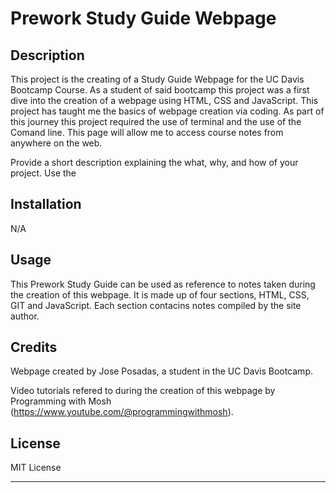 # Prework Study Guide Webpage

## Description

This project is the creating of a Study Guide Webpage for the UC Davis Bootcamp Course. As a student of said bootcamp this project was a first dive into the creation of a webpage using HTML, CSS and JavaScript. This project has taught me the basics of webpage creation via coding. As part of this journey this project required the use of terminal and the use of the Comand line.
This page will allow me to access course notes from anywhere on the web.

Provide a short description explaining the what, why, and how of your project. Use the 


## Installation
N/A

## Usage

This Prework Study Guide can be used as reference to notes taken during the creation of this webpage. It is made up of four sections, HTML, CSS, GIT and JavaScript. Each section contacins notes compiled by the site author.


## Credits

Webpage created by Jose Posadas, a student in the UC Davis Bootcamp. 

Video tutorials refered to during the creation of this webpage by Programming with Mosh (https://www.youtube.com/@programmingwithmosh).

## License

MIT License

---


